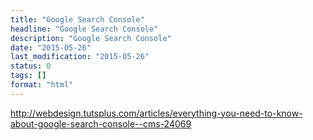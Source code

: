 ```yaml
---
title: "Google Search Console"
headline: "Google Search Console"
description: "Google Search Console"
date: "2015-05-26"
last_modification: "2015-05-26"
status: 0
tags: []
format: "html"
---
```


http://webdesign.tutsplus.com/articles/everything-you-need-to-know-about-google-search-console--cms-24069